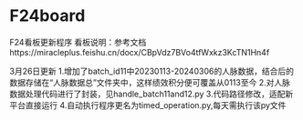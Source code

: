 # F24board
F24看板更新程序
看板说明：参考文档https://miracleplus.feishu.cn/docx/CBpVdz7BVo4tfWxkz3KcTN1Hn4f

3月26日更新
1.增加了batch_id11中20230113-20240306的人脉数据，结合后的数据存储在“人脉数据总”文件夹中，这样绩效积分便可覆盖从0113至今
2.对人脉数据处理代码进行了封装，见handle_batch11and12.py
3.代码路径修改，适配新平台直接运行
4.自动执行程序更名为timed_operation.py,每天需执行该py文件

